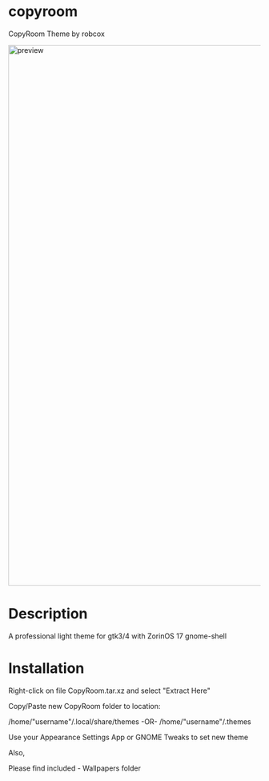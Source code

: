 # copyroom
CopyRoom Theme by robcox

<img width="1920" height="1080" alt="preview" src="https://github.com/user-attachments/assets/6827be7f-2a1d-41b5-8617-3a6f07e516fb" />

# Description
A professional light theme for gtk3/4 with ZorinOS 17 gnome-shell

# Installation
Right-click on file CopyRoom.tar.xz and select "Extract Here"

Copy/Paste new CopyRoom folder to location:

/home/"username"/.local/share/themes
-OR-
/home/"username"/.themes

Use your Appearance Settings App or GNOME Tweaks to set new theme

Also,

Please find included - Wallpapers folder

